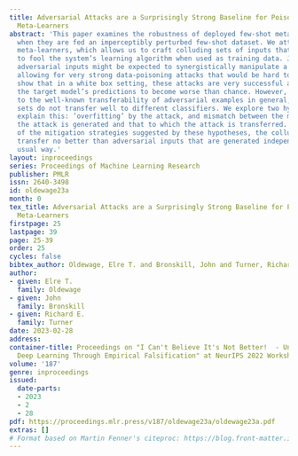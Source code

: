 ```yaml
---
title: Adversarial Attacks are a Surprisingly Strong Baseline for Poisoning Few-Shot
  Meta-Learners
abstract: 'This paper examines the robustness of deployed few-shot meta-learning systems
  when they are fed an imperceptibly perturbed few-shot dataset. We attack amortized
  meta-learners, which allows us to craft colluding sets of inputs that are tailored
  to fool the system’s learning algorithm when used as training data. Jointly crafted
  adversarial inputs might be expected to synergistically manipulate a classifier,
  allowing for very strong data-poisoning attacks that would be hard to detect. We
  show that in a white box setting, these attacks are very successful and can cause
  the target model’s predictions to become worse than chance. However, in opposition
  to the well-known transferability of adversarial examples in general, the colluding
  sets do not transfer well to different classifiers. We explore two hypotheses to
  explain this: ’overfitting’ by the attack, and mismatch between the model on which
  the attack is generated and that to which the attack is transferred. Regardless
  of the mitigation strategies suggested by these hypotheses, the colluding inputs
  transfer no better than adversarial inputs that are generated independently in the
  usual way.'
layout: inproceedings
series: Proceedings of Machine Learning Research
publisher: PMLR
issn: 2640-3498
id: oldewage23a
month: 0
tex_title: Adversarial Attacks are a Surprisingly Strong Baseline for Poisoning Few-Shot
  Meta-Learners
firstpage: 25
lastpage: 39
page: 25-39
order: 25
cycles: false
bibtex_author: Oldewage, Elre T. and Bronskill, John and Turner, Richard E.
author:
- given: Elre T.
  family: Oldewage
- given: John
  family: Bronskill
- given: Richard E.
  family: Turner
date: 2023-02-28
address:
container-title: Proceedings on "I Can't Believe It's Not Better!  - Understanding
  Deep Learning Through Empirical Falsification" at NeurIPS 2022 Workshops
volume: '187'
genre: inproceedings
issued:
  date-parts:
  - 2023
  - 2
  - 28
pdf: https://proceedings.mlr.press/v187/oldewage23a/oldewage23a.pdf
extras: []
# Format based on Martin Fenner's citeproc: https://blog.front-matter.io/posts/citeproc-yaml-for-bibliographies/
---
```

